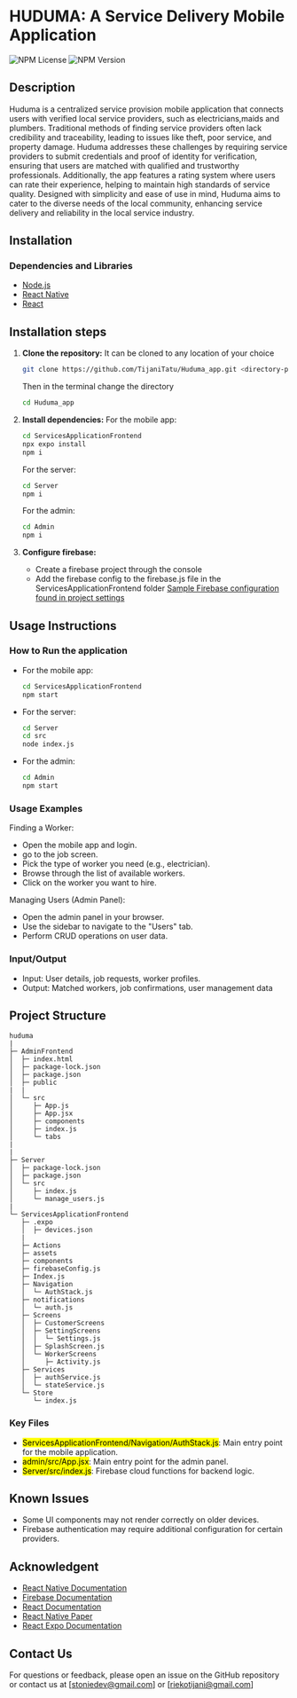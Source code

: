 # HUDUMA: A Service Delivery Mobile Application
![NPM License](https://img.shields.io/npm/l/react?logo=react&labelColor=black&color=red&link=https%3A%2F%2Fgithub.com%2FTijaniTatu%2Fhuduma%2Fblob%2Fmain%2FLICENSE)
![NPM Version](https://img.shields.io/npm/v/react?logo=nodedotjs&labelColor=white&color=green)


## Description

Huduma is a centralized service provision mobile application that connects users with verified local service providers, such as electricians,maids and plumbers. Traditional methods of finding service providers often lack credibility and traceability, leading to issues like theft, poor service, and property damage. Huduma addresses these challenges by requiring service providers to submit credentials and proof of identity for verification, ensuring that users are matched with qualified and trustworthy professionals. Additionally, the app features a rating system where users can rate their experience, helping to maintain high standards of service quality. Designed with simplicity and ease of use in mind, Huduma aims to cater to the diverse needs of the local community, enhancing service delivery and reliability in the local service industry.

## Installation

### Dependencies and Libraries

* [Node.js](https://nodejs.org/en/download/package-manager/current)
* [React Native](https://reactnative.dev/)
* [React](https://react.dev/)

## Installation steps

1. **Clone the repository:**
   It can be cloned to any location of your choice 
    ```bash
    git clone https://github.com/TijaniTatu/Huduma_app.git <directory-path>
    ```
    Then in the terminal change the directory
   ```bash
   cd Huduma_app
   ````

3. **Install dependencies:**
    For the mobile app:

    ```bash
    cd ServicesApplicationFrontend
    npx expo install
    npm i
    ```

    For the server:

    ```bash
    cd Server
    npm i
    ```

    For the admin:

    ```bash
    cd Admin
    npm i
    ```

4. **Configure firebase:**
    * Create a firebase project through the console
    * Add the firebase config to the firebase.js file in the ServicesApplicationFrontend folder
  [Sample Firebase configuration found in project settings](https://github.com/TijaniTatu/huduma/assets/131201362/f1bdc2fc-8295-42d8-b246-025d85b87ccf)

## Usage Instructions

### How to Run the application

* For the mobile app:

    ```bash
    cd ServicesApplicationFrontend
    npm start
    ```

* For the server:

    ```bash
    cd Server
    cd src
    node index.js
    ```

* For the admin:

    ```bash
    cd Admin
    npm start
    ````

### Usage Examples

Finding a Worker:

* Open the mobile app and login.
* go to the job screen.
* Pick the type of worker you need (e.g., electrician).
* Browse through the list of available workers.
* Click on the worker you want to hire.

Managing Users (Admin Panel):

* Open the admin panel in your browser.
* Use the sidebar to navigate to the "Users" tab.
* Perform CRUD operations on user data.

### Input/Output

* Input: User details, job requests, worker profiles.
* Output: Matched workers, job confirmations, user management data

## Project Structure

```
huduma
|
├─ AdminFrontend
│  ├─ index.html
│  ├─ package-lock.json
│  ├─ package.json
│  ├─ public
|  |
│  └─ src
│     ├─ App.js
│     ├─ App.jsx
│     ├─ components
│     ├─ index.js
│     └─ tabs
|
|
├─ Server
│  ├─ package-lock.json
│  ├─ package.json
│  └─ src
│     ├─ index.js
│     └─ manage_users.js
|
└─ ServicesApplicationFrontend
   ├─ .expo
   │  ├─ devices.json
   |
   ├─ Actions
   ├─ assets
   ├─ components
   ├─ firebaseConfig.js
   ├─ Index.js
   ├─ Navigation
   │  └─ AuthStack.js
   ├─ notifications
   │  └─ auth.js
   ├─ Screens
   │  ├─ CustomerScreens
   │  ├─ SettingScreens
   │  │  └─ Settings.js
   │  ├─ SplashScreen.js
   │  └─ WorkerScreens
   │     ├─ Activity.js
   ├─ Services
   │  ├─ authService.js
   │  └─ stateService.js
   └─ Store
      └─ index.js

```

### Key Files
* <mark>ServicesApplicationFrontend/Navigation/AuthStack.js</mark>:   Main entry point for the mobile application.
* <mark>admin/src/App.jsx</mark>: Main entry point for the admin panel.
* <mark>Server/src/index.js</mark>: Firebase cloud functions for backend logic.

## Known Issues

* Some UI components may not render correctly on older devices.<br>
* Firebase authentication may require additional configuration for certain providers.

## Acknowledgent

* [React Native Documentation](https://reactnative.dev/docs/getting-started)
* [Firebase Documentation](https://firebase.google.com/docs)
* [React Documentation](https://legacy.reactjs.org/docs/getting-started.html)
* [React Native Paper](https://reactnativepaper.com/)
* [React Expo Documentation](https://docs.expo.dev/)

## Contact Us

For questions or feedback, please open an issue on the GitHub repository or contact us at [stoniedev@gmail.com] or [riekotijani@gmail.com]





